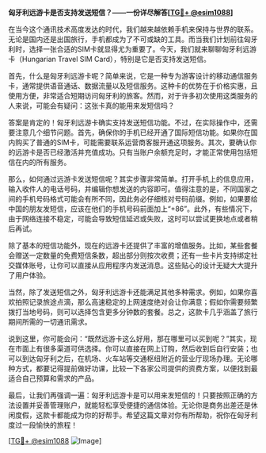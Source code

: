 **匈牙利远游卡是否支持发送短信？——一份详尽解答[[TG💪+ @esim1088](https://t.me/s/esim1088)]**

在当今这个通讯技术高度发达的时代，我们越来越依赖手机来保持与世界的联系。无论是国内还是出国旅行，手机都成为了不可或缺的工具。而当我们计划前往匈牙利时，选择一张合适的SIM卡就显得尤为重要了。今天，我们就来聊聊匈牙利远游卡（Hungarian Travel SIM Card），特别是它是否支持发送短信。

首先，什么是匈牙利远游卡呢？简单来说，它是一种专为游客设计的移动通信服务卡，通常提供语音通话、数据流量以及短信服务。这种卡的优势在于价格实惠，且使用方便，非常适合短期访问匈牙利的旅客。然而，对于许多初次使用这类服务的人来说，可能会有疑问：这张卡真的能用来发短信吗？

答案是肯定的！匈牙利远游卡确实支持发送短信功能。不过，在实际操作中，还需要注意几个细节问题。首先，确保你的手机已经开通了国际短信功能。如果你在国内购买了普通的SIM卡，可能需要联系运营商客服开通这项服务。其次，要确认你的远游卡是否已经激活并充值成功。只有当账户余额充足时，才能正常使用包括短信在内的所有服务。

那么，如何通过远游卡发送短信呢？其实步骤非常简单。打开手机上的信息应用，输入收件人的电话号码，并编辑你想发送的内容即可。值得注意的是，不同国家之间的手机号码格式可能会有所不同，因此务必仔细核对号码前缀。例如，如果要给中国的朋友发短信，应该在他们的手机号码前面加上“+86”。此外，有些情况下，由于网络连接不稳定，可能会导致短信延迟或失败，这时可以尝试更换地点或者稍后再试。

除了基本的短信功能外，现在的远游卡还提供了丰富的增值服务。比如，某些套餐会赠送一定数量的免费短信条数，超出部分则按次收费；还有一些卡片支持绑定社交媒体账号，让你可以直接从应用程序内发送消息。这些贴心的设计无疑大大提升了用户体验。

当然，除了发送短信之外，匈牙利远游卡还能满足其他多种需求。例如，如果你喜欢拍照记录旅途点滴，那么高速稳定的上网速度绝对会让你满意；假如你需要频繁拨打当地号码，则可以选择包含更多分钟数的套餐。总之，这款卡几乎涵盖了旅行期间所需的一切通讯需求。

说到这里，你可能会问：“既然远游卡这么好用，那在哪里可以买到呢？”其实，现在市面上有很多渠道可供选择。你可以直接在网上订购，然后收到后自行安装；也可以到达匈牙利之后，在机场、火车站等交通枢纽附近的营业厅现场办理。无论哪种方式，都要记得提前做好功课，比较一下各家公司提供的资费方案，以便找到最适合自己预算和需求的产品。

最后，让我们再强调一遍：匈牙利远游卡是可以用来发短信的！只要按照正确的方法设置并妥善管理账户，就能轻松享受便捷的通信体验。无论你是商务出差还是休闲度假，这款卡都能成为你的好帮手。希望这篇文章对你有所帮助，祝你在匈牙利度过一段愉快的旅程！

[[TG💪+ @esim1088](https://t.me/s/esim1088) ![Image](https://i.postimg.cc/4NQfJmqS/Snipaste-2025-05-13-00-14-12.png)]